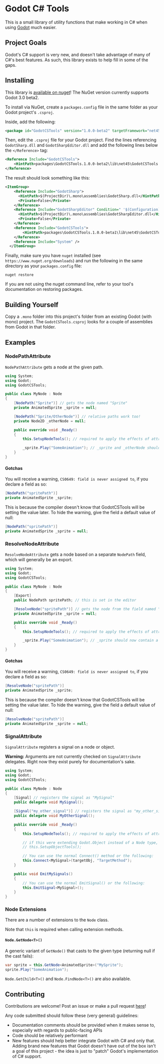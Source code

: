 # Godot C# Tools

This is a small library of utility functions that make working in C# when using [Godot](https://godotengine.org/) much easier.

## Project Goals

Godot's C# support is very new, and doesn't take advantage of many of C#'s best features. As such, this library exists to help
fill in some of the gaps.

## Installing

This library is [available on nuget](https://www.nuget.org/packages/GodotCSTools/)! The NuGet version currently supports
Godot 3.0 beta2.

To install via NuGet, create a `packages.config` file in the same folder as your Godot project's `.csproj`.

Inside, add the following:

```xml
<package id="GodotCSTools" version="1.0.0-beta2" targetFramework="net45" />
```

Then, edit the `.csproj` file for your Godot project. Find the lines referencing `GodotSharp.dll` and `GodotSharpEditor.dll`
and add the following lines below the `</Reference>` tag:

```xml
<Reference Include="GodotCSTools">
    <HintPath>packages\GodotCSTools.1.0.0-beta2\lib\net45\GodotCSTools.dll</HintPath>
</Reference>
```

The result should look something like this:

```xml
<ItemGroup>
    <Reference Include="GodotSharp">
      <HintPath>$(ProjectDir)\.mono\assemblies\GodotSharp.dll</HintPath>
      <Private>False</Private>
    </Reference>
    <Reference Include="GodotSharpEditor" Condition=" '$(Configuration)' == 'Tools' ">
      <HintPath>$(ProjectDir)\.mono\assemblies\GodotSharpEditor.dll</HintPath>
      <Private>False</Private>
    </Reference>
    <Reference Include="GodotCSTools">
        <HintPath>packages\GodotCSTools.1.0.0-beta1\lib\net45\GodotCSTools.dll</HintPath>
    </Reference>
    <Reference Include="System" />
  </ItemGroup>
```

Finally, make sure you have `nuget` installed (see `https://www.nuget.org/downloads`) and run the following in the same directory
as your `packages.config` file:

    nuget restore

If you are not using the nuget command line, refer to your tool's documentation on restoring packages.

## Building Yourself

Copy a `.mono` folder into this project's folder from an existing Godot (with mono) project. The `GodotCSTools.csproj` looks
for a couple of assemblies from Godot in that folder.

## Examples

### NodePathAttribute

`NodePathAttribute` gets a node at the given path.

```csharp
using System;
using Godot;
using GodotCSTools;

public class MyNode : Node
{
    [NodePath("Sprite")] // gets the node named "Sprite"
    private AnimatedSprite _sprite = null;

    [NodePath("Sprite/OtherNode")] // relative paths work too!
    private Node2D _otherNode = null;

    public override void _Ready()
    {
        this.SetupNodeTools(); // required to apply the effects of attributes. `this` is required due to how extension methods work.

        _sprite.Play("SomeAnimation"); // _sprite and _otherNode should now contain nodes!
    }
}
```

#### Gotchas

You will receive a warning, `CS0649: field is never assigned to`, if you declare a field as so:

```csharp
[NodePath("spritePath")]
private AnimatedSprite _sprite;
```

This is because the compiler doesn't know that GodotCSTools will be setting the value later. To hide the warning, give
the field a default value of null:

```csharp
[NodePath("spritePath")]
private AnimatedSprite _sprite = null;
```

### ResolveNodeAttribute

`ResolveNodeAttribute` gets a node based on a separate `NodePath` field, which will generally be an export.

```csharp
using System;
using Godot;
using GodotCSTools;

public class MyNode : Node
{
    [Export]
    public NodePath spritePath; // this is set in the editor

    [ResolveNode("spritePath")] // gets the node from the field named "spritePath"
    private AnimatedSprite _sprite = null;

    public override void _Ready()
    {
        this.SetupNodeTools(); // required to apply the effects of attributes. `this` is required due to how extension methods work.

        _sprite.Play("SomeAnimation"); // _sprite should now contain a node!
    }
}
```


#### Gotchas

You will receive a warning, `CS0649: field is never assigned to`, if you declare a field as so:

```csharp
[ResolveNode("spritePath")]
private AnimatedSprite _sprite;
```

This is because the compiler doesn't know that GodotCSTools will be setting the value later. To hide the warning, give
the field a default value of null:

```csharp
[ResolveNode("spritePath")]
private AnimatedSprite _sprite = null;
```

### SignalAttribute

`SignalAttribute` registers a signal on a node or object.

__Warning:__ Arguments are not currently checked on `SignalAttribute` delegates. Right now they exist purely for documentation's sake.


```csharp
using System;
using Godot;
using GodotCSTools;

public class MyNode : Node
{
    [Signal] // registers the signal as "MySignal"
    public delegate void MySignal();

    [Signal("my_other_signal")] // registers the signal as "my_other_signal"
    public delegate void MyOtherSignal();

    public override void _Ready()
    {
        this.SetupNodeTools(); // required to apply the effects of attributes. `this` is required due to how extension methods work.

        // if this were extending Godot.Object instead of a Node type, you might want to use
        // this.SetupObjectTools();

        // You can use the normal Connect() method or the following:
        this.Connect<MySignal>(targetObj, "TargetMethod");
    }

    public void EmitMySignals()
    {
        // You can use the normal EmitSignal() or the following:
        this.EmitSignal<MySignal>();
    }
}
```

### Node Extensions

There are a number of extensions to the `Node` class.

Note that `this` is required when calling extension methods.

#### `Node.GetNode<T>()`

A generic variant of `GetNode()` that casts to the given type (returning null if the cast fails):

```csharp
var sprite = this.GetNode<AnimatedSprite>("MySprite");
sprite.Play("SomeAnimation");
```

`Node.GetChild<T>()` and `Node.FindNode<T>()` are also available.

## Contributing

Contributions are welcome! Post an issue or make a pull request [here](https://github.com/redxdev/GodotCSTools/issues)!

Any code submitted should follow these (very general) guidelines:

- Documentation comments should be provided when it makes sense to, especially with regards to public-facing APIs
- Code should be relatively performant
- New features should help better integrate Godot with C# and only that. Adding brand new features that Godot doesn't have
out of the box isn't a goal of this project - the idea is just to "patch" Godot's implementation of C# support.